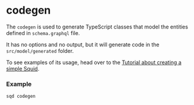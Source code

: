 # codegen

The `codegen` is used to generate TypeScript classes that model the entities defined in `schema.graphql` file.

It has no options and no output, but it will generate code in the `src/model/generated` folder.

To see examples of its usage, head over to the [Tutorial about creating a simple Squid](../../tutorial/create-a-simple-squid.md#define-entity-schema).

### Example

```
sqd codegen
```
